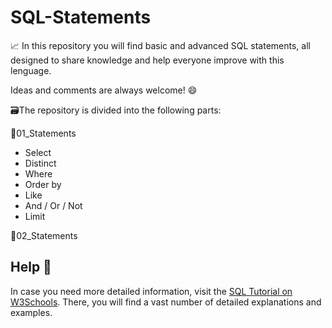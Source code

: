 # SQL-Statements
📈 In this repository you will find basic and advanced SQL statements, all designed to share knowledge and help everyone
improve with this lenguage.

Ideas and comments are always welcome! 😄

🗃️The repository is divided into the following parts:

📂01_Statements
  - Select
  - Distinct
  - Where
  - Order by
  - Like
  - And / Or / Not
  - Limit

📂02_Statements


## Help 🔎 
In case you need more detailed information, visit the [SQL Tutorial on W3Schools](https://www.w3schools.com/sql/default.asp). There, you will find 
a vast number of detailed explanations and examples. 

